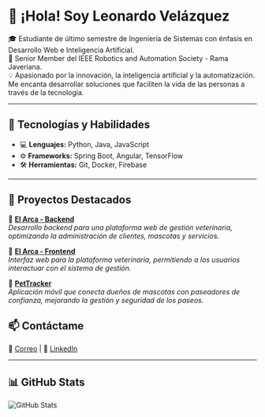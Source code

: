 # 👋 ¡Hola! Soy Leonardo Velázquez  
🎓 Estudiante de último semestre de Ingeniería de Sistemas con énfasis en Desarrollo Web e Inteligencia Artificial.  
🤖 Senior Member del IEEE Robotics and Automation Society - Rama Javeriana.  
💡 Apasionado por la innovación, la inteligencia artificial y la automatización. Me encanta desarrollar soluciones que faciliten la vida de las personas a través de la tecnología.  

---

## 🚀 Tecnologías y Habilidades  
- 💻 **Lenguajes:** Python, Java, JavaScript  
- ⚙️ **Frameworks:** Spring Boot, Angular, TensorFlow  
- 🛠️ **Herramientas:** Git, Docker, Firebase  

---

## 📂 Proyectos Destacados  
🔹 **[El Arca - Backend](https://github.com/LV860/El-Arca.git)**  
*Desarrollo backend para una plataforma web de gestión veterinaria, optimizando la administración de clientes, mascotas y servicios.*  

🔹 **[El Arca - Frontend](https://github.com/LV860/El-Arca-Angular.git)**  
*Interfaz web para la plataforma veterinaria, permitiendo a los usuarios interactuar con el sistema de gestión.*  

🔹 **[PetTracker](https://github.com/Intro-CompuMovil/PetTracker.git)**  
*Aplicación móvil que conecta dueños de mascotas con paseadores de confianza, mejorando la gestión y seguridad de los paseos.*  


## 📫 Contáctame  
📧 [Correo](mailto:levelazquez.co@gmail.com) | 🔗 [LinkedIn](https://linkedin.com/in/leonardo-velázquez-colin-1a722834b)  

---

## 📊 GitHub Stats  
![GitHub Stats](https://github-readme-stats.vercel.app/api?username=lv860&show_icons=true&theme=tokyonight&count_private=true)
